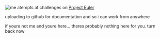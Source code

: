 ![me](https://projecteuler.net/profile/iodityra.png)
atempts at challenges on [Project Euler](https://projecteuler.net/) 

uploading to github for documentation and so i can work from anywhere

if youre not me and youre here... theres probably nothing here for you. turn back now
